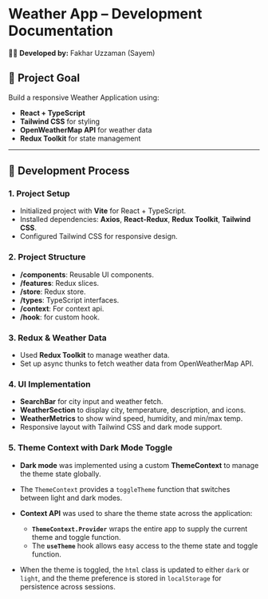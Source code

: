 # Weather App – Development Documentation
👨‍💻 **Developed by:** Fakhar Uzzaman (Sayem)

## 🧭 Project Goal
Build a responsive Weather Application using:
- **React + TypeScript**
- **Tailwind CSS** for styling
- **OpenWeatherMap API** for weather data
- **Redux Toolkit** for state management

---

## 🧱 Development Process

### 1. Project Setup
- Initialized project with **Vite** for React + TypeScript.
- Installed dependencies: **Axios**, **React-Redux**, **Redux Toolkit**, **Tailwind CSS**.
- Configured Tailwind CSS for responsive design.

### 2. Project Structure
- **/components**: Reusable UI components.
- **/features**: Redux slices.
- **/store**: Redux store.
- **/types**: TypeScript interfaces.
- **/context**: For context api.
- **/hook**: for custom hook.


### 3. Redux & Weather Data
- Used **Redux Toolkit** to manage weather data.
- Set up async thunks to fetch weather data from OpenWeatherMap API.

### 4. UI Implementation
- **SearchBar** for city input and weather fetch.
- **WeatherSection** to display city, temperature, description, and icons.
- **WeatherMetrics** to show wind speed, humidity, and min/max temp.
- Responsive layout with Tailwind CSS and dark mode support.

### 5. Theme Context with Dark Mode Toggle
- **Dark mode** was implemented using a custom **ThemeContext** to manage the theme state globally.
- The `ThemeContext` provides a `toggleTheme` function that switches between light and dark modes.
- **Context API** was used to share the theme state across the application:
  - **`ThemeContext.Provider`** wraps the entire app to supply the current theme and toggle function.
  - The **`useTheme`** hook allows easy access to the theme state and toggle function.
  
- When the theme is toggled, the `html` class is updated to either `dark` or `light`, and the theme preference is stored in `localStorage` for persistence across sessions.
